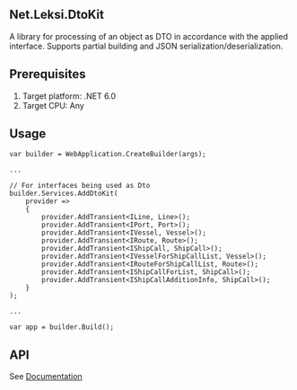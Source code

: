 ## Net.Leksi.DtoKit

A library for processing of an object as DTO in accordance with the applied interface.
Supports partial building and JSON serialization/deserialization.

## Prerequisites
1. Target platform: .NET 6.0
2. Target CPU: Any

## Usage

	var builder = WebApplication.CreateBuilder(args);

	...

    // For interfaces being used as Dto
    builder.Services.AddDtoKit(
        provider =>
        {
            provider.AddTransient<ILine, Line>();
            provider.AddTransient<IPort, Port>();
            provider.AddTransient<IVessel, Vessel>();
            provider.AddTransient<IRoute, Route>();
            provider.AddTransient<IShipCall, ShipCall>();
            provider.AddTransient<IVesselForShipCallList, Vessel>();
            provider.AddTransient<IRouteForShipCallList, Route>();
            provider.AddTransient<IShipCallForList, ShipCall>();
            provider.AddTransient<IShipCallAdditionInfo, ShipCall>();
        }
    );	
    
    ...

	var app = builder.Build();


## API
See [Documentation](https://dtokit.sourceforge.io/index_en.html)
